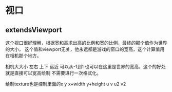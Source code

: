 # 视口

## extendsViewport

这个视口很好理解，根据宽和高求出高的比例和宽的比例，最终的那个值作为世界的大小，
这个值和viewport无关，他永远都是游戏的窗口的宽高，这个计算值用在相机那个地方。

相机大大小 左右 上下 远近  可以从-1到1   也可以在这里是世界的宽高，这个的好处就是直接可以宽高绘制
不需要进行一次格式化。

绘制texture也是控制里面的x y x+width y+height   u v u2 v2



